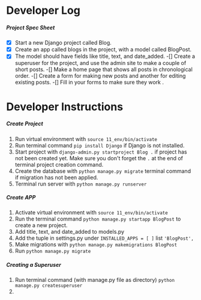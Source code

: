 # Developer Log

##### Project Spec Sheet

-[x] Start a new Django project called Blog.
-[x] Create an app called blogs in the project, with a model called BlogPost.
-[x] The model should have fields like title, text, and date_added.
-[] Create a superuser for the project, and use the admin site to make a couple of short posts.
-[] Make a home page that shows all posts in chronological order.
-[] Create a form for making new posts and another for editing existing posts.
-[] Fill in your forms to make sure they work .

# Developer Instructions

##### Create Project

1. Run virtual environment with `source 11_env/bin/activate`
2. Run terminal command `pip install Django` if Django is not installed.
3. Start project with `django-admin.py startproject Blog .` if project
has not been created yet. Make sure you don't forget the `.` at the end of terminal project creation command.
4. Create the database with `python manage.py migrate` terminal command
if migration has not been applied.
5. Terminal run server with `python manage.py runserver`

##### Create APP

1. Activate virtual environment with `source 11_env/bin/activate`
2. Run the terminal command `python manage.py startapp BlogPost` to
create a new project.
3. Add title, text, and date_added to models.py
4. Add the tuple in settings.py under `INSTALLED_APPS = [ ]` list
`'BlogPost',`
5. Make migrations with `python manage.py makemigrations BlogPost`
6. Run `python manage.py migrate`

##### Creating a Superuser

1. Run terminal command (with manage.py file as directory)
`python manage.py createsuperuser`
2. 















